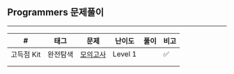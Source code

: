 ## Programmers 문제풀이

------

| #          | 태그     | 문제                                                         | 난이도  | 풀이 | 비고 |
| ---------- | -------- | ------------------------------------------------------------ | ------- | ---- | ---- |
| 고득점 Kit | 완전탐색 | [모의고사](https://programmers.co.kr/learn/courses/30/lessons/42840) | Level 1 |      | ✅    |
|            |          |                                                              |         |      |      |
|            |          |                                                              |         |      |      |

